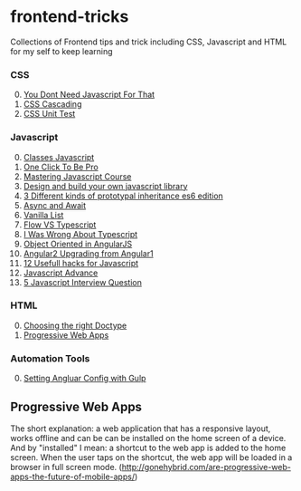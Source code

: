 # frontend-tricks
Collections of Frontend tips and trick including CSS, Javascript and HTML for my self to keep learning

### CSS
0. [You Dont Need Javascript For That](https://robots.thoughtbot.com/you-don-t-need-javascript-for-that)
0. [CSS Cascading](https://www.sitepoint.com/web-foundations/cascade/)
1. [CSS Unit Test](http://tomek.wiszniewski.cc/how-css-unit-tests-helped-us-move-fast)


### Javascript
0. [Classes Javascript](https://medium.com/@nikhilyeole/classless-javascript-composition-over-inheritance-6b27c35893b1#.q3b1xutxe)
1. [One Click To Be Pro](https://github.com/denielaa/One-Click-to-Be-Pro)
2. [Mastering Javascript Course](https://github.com/johnpapa/MasteringJavaScriptCourseCode)
3. [Design and build your own javascript library](https://www.sitepoint.com/design-and-build-your-own-javascript-library/?utm_source=javascriptweekly&utm_medium=email)
4. [3 Different kinds of prototypal inheritance es6 edition](https://medium.com/javascript-scene/3-different-kinds-of-prototypal-inheritance-es6-edition-32d777fa16c9#.dhz1ivd25)
5. [Async and Await](https://zeit.co/blog/async-and-await?utm_source=javascriptweekly&utm_medium=email)
6. [Vanilla List](http://www.vanillalist.com/)
7. [Flow VS Typescript](http://djcordhose.github.io/flow-vs-typescript/2016_hhjs.html#/)
8. [I Was Wrong About Typescript](https://www.triplet.fi/blog/i-was-wrong-about-typescript-here-is-why/)
9. [Object Oriented in AngularJS](http://blog.revolunet.com/blog/2014/02/14/angularjs-services-inheritance/)
10. [Angular2 Upgrading from Angular1](https://www.toptal.com/angular-js/angular-2-upgrading-from-1-5?utm_campaign=blog_post_angular_2_upgrading_from_1_5)
11. [12 Usefull hacks for Javascript](https://blog.jscrambler.com/12-extremely-useful-hacks-for-javascript/)
12. [Javascript Advance](http://htmldog.com/guides/javascript/advanced/)
13. [5 Javascript Interview Question](https://www.sitepoint.com/5-javascript-interview-exercises/)


### HTML
0. [Choosing the right Doctype](https://www.w3.org/wiki/Choosing_the_right_doctype_for_your_HTML_documents)
1. [Progressive Web Apps](https://developers.google.com/web/fundamentals/getting-started/your-first-progressive-web-app/)

### Automation Tools
0. [Setting Angluar Config with Gulp](http://paulsalaets.com/posts/setting-angular-config-with-gulp)

## Progressive Web Apps
The short explanation: a web application that has a responsive layout, works offline and can be can be installed on the home screen of a device. And by "installed" I mean: a shortcut to the web app is added to the home screen. When the user taps on the shortcut, the web app will be loaded in a browser in full screen mode.
(http://gonehybrid.com/are-progressive-web-apps-the-future-of-mobile-apps/)
